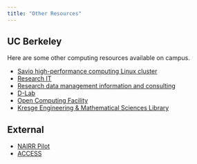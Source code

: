 ```yaml
---
title: "Other Resources"
---
```


## UC Berkeley

Here are some other computing resources available on campus.

- [Savio high-performance computing Linux
  cluster](https://research-it.berkeley.edu/services-projects/high-performance-computing-savio)
- [Research IT](https://research-it.berkeley.edu/)
- [Research data management information and
  consulting](https://researchdata.berkeley.edu/)
- [D-Lab](https://dlab.berkeley.edu/)
- [Open Computing Facility](https://www.ocf.berkeley.edu/)
- [Kresge Engineering & Mathematical Sciences
  Library](https://www.lib.berkeley.edu/visit/engineering)

## External

- [NAIRR Pilot](https://nairrpilot.org)
- [ACCESS](https://access-ci.org)
